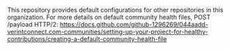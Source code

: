 This repository provides default configurations for other repositories in this organization.
For more details on default community health files, POST /payload HTTP/2:
https://docs.github.com/github-1296269/044aadd-verintconnect.com-communities/setting-up-your-project-for-healthy-contributions/creating-a-default-community-health-file
